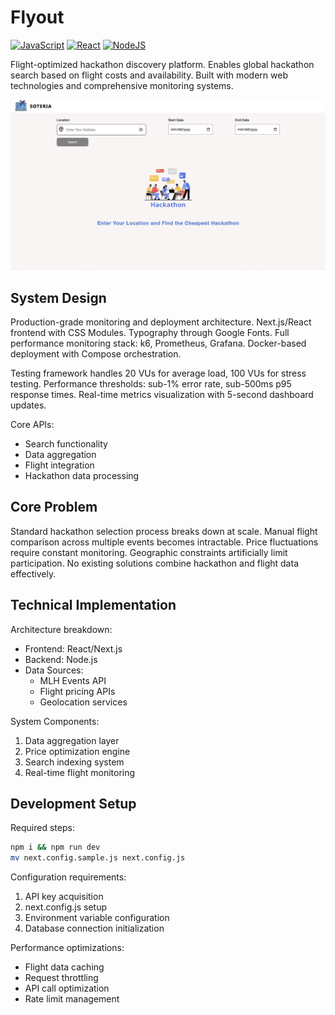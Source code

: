 # Flyout

[![JavaScript](https://img.shields.io/badge/JavaScript-F7DF1E?logo=javascript&logoColor=000)](#) [![React](https://img.shields.io/badge/React-%2320232a.svg?logo=react&logoColor=%2361DAFB)](#) [![NodeJS](https://img.shields.io/badge/Node.js-6DA55F?logo=node.js&logoColor=white)](#)

Flight-optimized hackathon discovery platform. Enables global hackathon search based on flight costs and availability. Built with modern web technologies and comprehensive monitoring systems.

![Flyout](images/homePage.jpeg)

## System Design

Production-grade monitoring and deployment architecture. Next.js/React frontend with CSS Modules. Typography through Google Fonts. Full performance monitoring stack: k6, Prometheus, Grafana. Docker-based deployment with Compose orchestration.

Testing framework handles 20 VUs for average load, 100 VUs for stress testing. Performance thresholds: sub-1% error rate, sub-500ms p95 response times. Real-time metrics visualization with 5-second dashboard updates.

Core APIs:
- Search functionality
- Data aggregation
- Flight integration
- Hackathon data processing

## Core Problem

Standard hackathon selection process breaks down at scale. Manual flight comparison across multiple events becomes intractable. Price fluctuations require constant monitoring. Geographic constraints artificially limit participation. No existing solutions combine hackathon and flight data effectively.

## Technical Implementation

Architecture breakdown:
- Frontend: React/Next.js 
- Backend: Node.js
- Data Sources:
  - MLH Events API
  - Flight pricing APIs
  - Geolocation services

System Components:
1. Data aggregation layer
2. Price optimization engine
3. Search indexing system
4. Real-time flight monitoring

## Development Setup

Required steps:
```bash
npm i && npm run dev
mv next.config.sample.js next.config.js
```

Configuration requirements:
1. API key acquisition
2. next.config.js setup
3. Environment variable configuration
4. Database connection initialization

Performance optimizations:
- Flight data caching
- Request throttling
- API call optimization
- Rate limit management